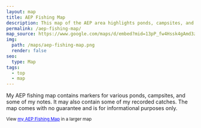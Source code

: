 ```yaml
---
layout: map
title: AEP Fishing Map
description: This map of the AEP area highlights ponds, campsites, and some fishing notes. It may also contain some of my recorded catches.
permalink: /aep-fishing-map/
map_source: https://www.google.com/maps/d/embed?mid=13pP_fw4Hssk4gAmd3zHfpQmWFrA
img:
  path: /maps/aep-fishing-map.png
  render: false
seo:
  type: Map
tags:
  - top
  - map
---
```

<p>My AEP fishing map contains markers for various ponds, campsites, and some of my notes. It may also contain some of my recorded catches. The map comes with no guarantee and is for informational purposes only.</p>

<small>View <a href="https://www.google.com/maps/ms?msa=0&msid=204931278092854056383.0004b43a451e3c8afc737&ie=UTF8&t=h&ll=39.728313,-81.715622&spn=0.126741,0.219727&z=12&source=embed" style="color:#0000FF;text-align:left">my AEP Fishing Map</a> in a larger map</small>
